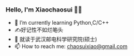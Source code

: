 ### Hello, I'm Xiaochaosui :raising_hand_man:

- 🌱 I’m currently learning Python,C/C++
- :writing_hand:好记性不如烂~~笔头~~
- 💬 就读于武汉邮电科学研究院(硕士)
- 📫 How to reach me: chaosuixiao@gmail.com

